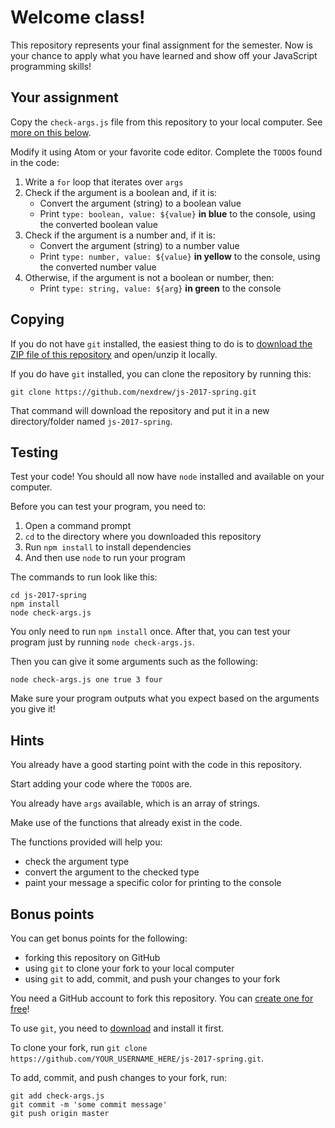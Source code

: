 # Welcome class!

This repository represents your final assignment for the semester. Now is your chance to apply what you have learned and show off your JavaScript programming skills!

## Your assignment

Copy the `check-args.js` file from this repository to your local computer. See [more on this below](#copying).

Modify it using Atom or your favorite code editor. Complete the `TODO`s found in the code:

1. Write a `for` loop that iterates over `args`
2. Check if the argument is a boolean and, if it is:
    - Convert the argument (string) to a boolean value
    - Print `type: boolean, value: ${value}` **in blue** to the console, using the converted boolean value
3. Check if the argument is a number and, if it is:
    - Convert the argument (string) to a number value
    - Print `type: number, value: ${value}` **in yellow** to the console, using the converted number value
4. Otherwise, if the argument is not a boolean or number, then:
    - Print `type: string, value: ${arg}` **in green** to the console

## Copying

If you do not have `git` installed, the easiest thing to do is to [download the ZIP file of this repository](https://github.com/nexdrew/js-2017-spring/archive/master.zip) and open/unzip it locally.

If you do have `git` installed, you can clone the repository by running this:

```console
git clone https://github.com/nexdrew/js-2017-spring.git
```

That command will download the repository and put it in a new directory/folder named `js-2017-spring`.

## Testing

Test your code! You should all now have `node` installed and available on your computer.

Before you can test your program, you need to:

1. Open a command prompt
2. `cd` to the directory where you downloaded this repository
3. Run `npm install` to install dependencies
4. And then use `node` to run your program

The commands to run look like this:

```console
cd js-2017-spring
npm install
node check-args.js
```

You only need to run `npm install` once. After that, you can test your program just by running `node check-args.js`.

Then you can give it some arguments such as the following:

```console
node check-args.js one true 3 four
```

Make sure your program outputs what you expect based on the arguments you give it!

## Hints

You already have a good starting point with the code in this repository.

Start adding your code where the `TODO`s are.

You already have `args` available, which is an array of strings.

Make use of the functions that already exist in the code.

The functions provided will help you:
- check the argument type
- convert the argument to the checked type
- paint your message a specific color for printing to the console

## Bonus points

You can get bonus points for the following:
- forking this repository on GitHub
- using `git` to clone your fork to your local computer
- using `git` to add, commit, and push your changes to your fork

You need a GitHub account to fork this repository. You can [create one for free](https://github.com/join)!

To use `git`, you need to [download](https://git-scm.com/download/win) and install it first.

To clone your fork, run `git clone https://github.com/YOUR_USERNAME_HERE/js-2017-spring.git`.

To add, commit, and push changes to your fork, run:

```console
git add check-args.js
git commit -m 'some commit message'
git push origin master
```
